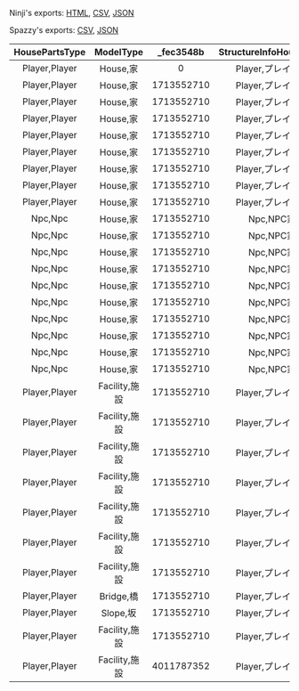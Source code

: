 Ninji's exports: [HTML](https://wuffs.org/acnh/bcsv_160/html/StructureInfoParam.html), [CSV](https://wuffs.org/acnh/bcsv_160/csv/StructureInfoParam.csv), [JSON](https://wuffs.org/acnh/bcsv_160/json/StructureInfoParam.json)

Spazzy's exports: [CSV](https://github.com/McSpazzy/acnh-csv/blob/master/StructureInfoParam.csv), [JSON](https://github.com/McSpazzy/acnh-json/blob/master/StructureInfoParam.json)

| HousePartsType | ModelType | _fec3548b | StructureInfoHouseType | StructureInfoType | Door0 | UniqueID |
|:--:|:--:|:--:|:--:|:--:|:--:|:--:|
| Player,Player | House,家 | 0 | Player,プレイヤ家 | House,家 | 1 | 0 | 
| Player,Player | House,家 | 1713552710 | Player,プレイヤ家 | House,家 | 1 | 1 | 
| Player,Player | House,家 | 1713552710 | Player,プレイヤ家 | House,家 | 2 | 2 | 
| Player,Player | House,家 | 1713552710 | Player,プレイヤ家 | House,家 | 3 | 3 | 
| Player,Player | House,家 | 1713552710 | Player,プレイヤ家 | House,家 | 4 | 4 | 
| Player,Player | House,家 | 1713552710 | Player,プレイヤ家 | House,家 | 5 | 5 | 
| Player,Player | House,家 | 1713552710 | Player,プレイヤ家 | House,家 | 6 | 6 | 
| Player,Player | House,家 | 1713552710 | Player,プレイヤ家 | House,家 | 7 | 7 | 
| Player,Player | House,家 | 1713552710 | Player,プレイヤ家 | House,家 | 8 | 8 | 
| Npc,Npc | House,家 | 1713552710 | Npc,NPC家 | House,家 | 9 | 9 | 
| Npc,Npc | House,家 | 1713552710 | Npc,NPC家 | House,家 | 10 | 10 | 
| Npc,Npc | House,家 | 1713552710 | Npc,NPC家 | House,家 | 11 | 11 | 
| Npc,Npc | House,家 | 1713552710 | Npc,NPC家 | House,家 | 12 | 12 | 
| Npc,Npc | House,家 | 1713552710 | Npc,NPC家 | House,家 | 13 | 13 | 
| Npc,Npc | House,家 | 1713552710 | Npc,NPC家 | House,家 | 14 | 14 | 
| Npc,Npc | House,家 | 1713552710 | Npc,NPC家 | House,家 | 15 | 15 | 
| Npc,Npc | House,家 | 1713552710 | Npc,NPC家 | House,家 | 16 | 16 | 
| Npc,Npc | House,家 | 1713552710 | Npc,NPC家 | House,家 | 17 | 17 | 
| Npc,Npc | House,家 | 1713552710 | Npc,NPC家 | House,家 | 18 | 18 | 
| Player,Player | Facility,施設 | 1713552710 | Player,プレイヤ家 | Facility,施設 | 0 | 19 | 
| Player,Player | Facility,施設 | 1713552710 | Player,プレイヤ家 | Facility,施設 | 0 | 20 | 
| Player,Player | Facility,施設 | 1713552710 | Player,プレイヤ家 | Facility,施設 | 0 | 21 | 
| Player,Player | Facility,施設 | 1713552710 | Player,プレイヤ家 | Facility,施設 | 0 | 22 | 
| Player,Player | Facility,施設 | 1713552710 | Player,プレイヤ家 | Facility,施設 | 0 | 23 | 
| Player,Player | Facility,施設 | 1713552710 | Player,プレイヤ家 | Facility,施設 | 0 | 24 | 
| Player,Player | Facility,施設 | 1713552710 | Player,プレイヤ家 | Facility,施設 | 0 | 25 | 
| Player,Player | Bridge,橋 | 1713552710 | Player,プレイヤ家 | Bridge,橋 | 0 | 26 | 
| Player,Player | Slope,坂 | 1713552710 | Player,プレイヤ家 | Slope,坂 | 0 | 27 | 
| Player,Player | Facility,施設 | 1713552710 | Player,プレイヤ家 | Facility,施設 | 0 | 28 | 
| Player,Player | Facility,施設 | 4011787352 | Player,プレイヤ家 | Facility,施設 | 0 | 29 | 

